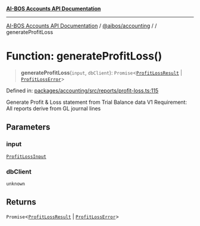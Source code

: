 [**AI-BOS Accounts API Documentation**](../../../README.md)

***

[AI-BOS Accounts API Documentation](../../../README.md) / [@aibos/accounting](../README.md) / [](../README.md) / generateProfitLoss

# Function: generateProfitLoss()

> **generateProfitLoss**(`input`, `dbClient`): `Promise`\<[`ProfitLossResult`](../interfaces/ProfitLossResult.md) \| [`ProfitLossError`](../interfaces/ProfitLossError.md)\>

Defined in: [packages/accounting/src/reports/profit-loss.ts:115](https://github.com/pohlai88/accounts/blob/48103fb36d28b2b9bfb33472b6de2f719773cde9/packages/accounting/src/reports/profit-loss.ts#L115)

Generate Profit & Loss statement from Trial Balance data
V1 Requirement: All reports derive from GL journal lines

## Parameters

### input

[`ProfitLossInput`](../interfaces/ProfitLossInput.md)

### dbClient

`unknown`

## Returns

`Promise`\<[`ProfitLossResult`](../interfaces/ProfitLossResult.md) \| [`ProfitLossError`](../interfaces/ProfitLossError.md)\>

